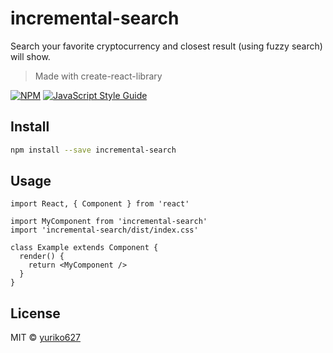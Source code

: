 # incremental-search

Search your favorite cryptocurrency and closest result (using fuzzy search) will show.

> Made with create-react-library

[![NPM](https://img.shields.io/npm/v/incremental-search.svg)](https://www.npmjs.com/package/incremental-search) [![JavaScript Style Guide](https://img.shields.io/badge/code_style-standard-brightgreen.svg)](https://standardjs.com)

## Install

```bash
npm install --save incremental-search
```

## Usage

```tsx
import React, { Component } from 'react'

import MyComponent from 'incremental-search'
import 'incremental-search/dist/index.css'

class Example extends Component {
  render() {
    return <MyComponent />
  }
}
```

## License

MIT © [yuriko627](https://github.com/yuriko627)
